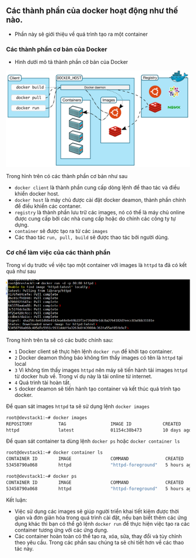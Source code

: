 ## Các thành phần của docker hoạt động như thế nào.
- Phần này sẽ giới thiệu về quá trình tạo ra một container

### Các thành phần cơ bản của Docker
- Hình dưới mô tả thành phần cở bản của Docker

![docker5m-01-2.jpg](../../images/docker5m-02-1.jpg)

Trong hình trên có các thành phần cơ bản như sau
- `docker client` là thành phần cung cấp dòng lệnh để thao tác và điều khiển docker host.
- `docker host` là máy chủ được cài đặt docker deamon, thành phần chính để điều khiển các contaner.
- `registry` là thành phần lưu trữ các images, nó có thể là máy chủ online được cung cấp bởi các nhà cung cấp hoặc do chính các công ty tự dựng.
- `container` sẽ được tạo ra từ các `images`
- Các thao tác `run, pull, build` sẽ được thao tác bởi người dùng.

### Cơ chế làm việc của các thành phần

Trong ví dụ trước về việc tạo một container với images là `httpd` ta đã có kết quả như sau

![docker5m-01-3.png](../../images/docker5m-02-2.png)

Trong hình trên ta sẽ có các bước chính sau:
- `1` Docker client sẽ thực hện lệnh `docker run` để khởi tạo container.
- `2` Docker deamon thông báo không tìm thấy images có tên là `httpd` tại local
- `3` Vì không tìm thấy images `httpd` nên máy sẽ tiến hành tải images `httpd` từ docker hub về. Trong ví dụ này là tải online từ internet.
- `4` Quá trình tài hoàn tất.
- `5` docker deamon sẽ tiến hành tạo container và kết thúc quá trình tạo docker.

Để quan sát images `httpd` ta sẽ sử dụng lệnh `docker images`
  ```sh
  root@devstack1:~# docker images
  REPOSITORY          TAG                 IMAGE ID            CREATED             SIZE
  httpd               latest              01154c38b473        10 days ago         177MB
  ```

Để quan sát container ta dùng lệnh `docker ps` hoặc `docker container ls`

  ```sh
  root@devstack1:~# docker container ls
  CONTAINER ID        IMAGE               COMMAND              CREATED             STATUS              PORTS                NAMES
  53458790a068        httpd               "httpd-foreground"   5 hours ago         Up 5 hours          0.0.0.0:80->80/tcp   upbeat_tereshkova
  ```

  ```sh
  root@devstack1:~# docker ps
  CONTAINER ID        IMAGE               COMMAND              CREATED             STATUS              PORTS                NAMES
  53458790a068        httpd               "httpd-foreground"   5 hours ago         Up 5 hours          0.0.0.0:80->80/tcp   upbeat_tereshkova
  ```


Kết luận:
- Việc sử dụng các images sẽ giúp người triển khai tiết kiệm được thời gian và đơn giản hóa trong quá trình cài đặt, nếu bạn biết thêm các ứng dụng khác thì bạn có thể gõ lệnh `docker run` để thực hiện việc tạo ra các container tương ứng với các ứng dụng.
- Các container hoàn toàn có thể tạo ra, xóa, sửa, thay đổi và tùy chỉnh theo yêu cầu. Trong các phần sau chúng ta sẽ chi tiết hơn về các thao tác này.





